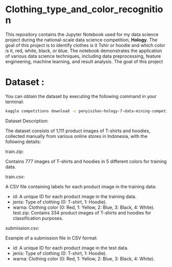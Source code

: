 # Clothing_type_and_color_recognition
This repository contains the Jupyter Notebook used for my data science project during the national-scale data science competition, **Hology**. The goal of this project is to identify clothes is it Tshir or hoodie and which color is it, red, white, black, or blue. The notebook demonstrates the application of various data science techniques, including data preprocessing, feature engineering, machine learning, and result analysis. The goal of this project

# Dataset :
You can obtain the dataset by executing the following command in your terminal:
```sh
kaggle competitions download -c penyisihan-hology-7-data-mining-competition
```

Dataset Description:

The dataset consists of 1,111 product images of T-shirts and hoodies, collected manually from various online stores in Indonesia, with the following details:

train.zip: 

Contains 777 images of T-shirts and hoodies in 5 different colors for training data.

train.csv: 

A CSV file containing labels for each product image in the training data:

- id: A unique ID for each product image in the training data.
- jenis: Type of clothing (0: T-shirt, 1: Hoodie).
- warna: Clothing color (0: Red, 1: Yellow, 2: Blue, 3: Black, 4: White).
test.zip: Contains 334 product images of T-shirts and hoodies for classification purposes.

submission.csv: 

Example of a submission file in CSV format:

- id: A unique ID for each product image in the test data.
- jenis: Type of clothing (0: T-shirt, 1: Hoodie).
- warna: Clothing color (0: Red, 1: Yellow, 2: Blue, 3: Black, 4: White).
